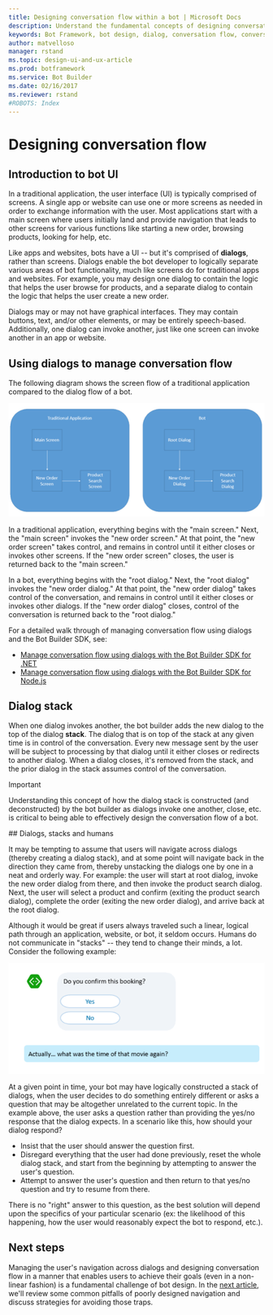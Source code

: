 ```yaml
---
title: Designing conversation flow within a bot | Microsoft Docs
description: Understand the fundamental concepts of designing conversation flow by using dialogs in the Microsoft Bot Framework.
keywords: Bot Framework, bot design, dialog, conversation flow, conversation
author: matvelloso
manager: rstand
ms.topic: design-ui-and-ux-article
ms.prod: botframework
ms.service: Bot Builder
ms.date: 02/16/2017
ms.reviewer: rstand
#ROBOTS: Index
---
```

# Designing conversation flow

## Introduction to bot UI

In a traditional application, the user interface (UI) is typically comprised of screens. 
A single app or website can use one or more screens as needed in order to exchange information with the user. 
Most applications start with a main screen where users initially land and provide navigation that leads to other screens for various functions like starting a new order, browsing products, looking for help, etc.

Like apps and websites, bots have a UI -- but it's comprised of **dialogs**, rather than screens. 
Dialogs enable the bot developer to logically separate various areas of bot functionality, much like screens do for traditional apps and websites. 
For example, you may design one dialog to contain the logic that helps the user browse for products, and a separate dialog to contain the logic that helps the user create a new order. 

Dialogs may or may not have graphical interfaces. 
They may contain buttons, text, and/or other elements, or may be entirely speech-based. 
Additionally, one dialog can invoke another, just like one screen can invoke another in an app or website.

## Using dialogs to manage conversation flow

The following diagram shows the screen flow of a traditional application compared to the dialog flow of a bot. 

![bot](media/designing-bots/core/dialogs-screens.png)

In a traditional application, everything begins with the "main screen." 
Next, the "main screen" invokes the "new order screen." 
At that point, the "new order screen" takes control, and remains in control until it either closes or invokes other screens. 
If the "new order screen" closes, the user is returned back to the "main screen."

In a bot, everything begins with the "root dialog." 
Next, the "root dialog" invokes the "new order dialog." 
At that point, the "new order dialog" takes control of the conversation, and remains in control until it either closes or invokes other dialogs. 
If the "new order dialog" closes, control of the conversation is returned back to the "root dialog." 

For a detailed walk through of managing conversation flow using dialogs and the Bot Builder SDK, see:

- [Manage conversation flow using dialogs with the Bot Builder SDK for .NET](bot-framework-dotnet-howto-manage-conversation-flow.md)
- [Manage conversation flow using dialogs with the Bot Builder SDK for Node.js](bot-framework-nodejs-howto-manage-conversation-flow.md)

## Dialog stack

When one dialog invokes another, the bot builder adds the new dialog to the top of the dialog **stack**. 
The dialog that is on top of the stack at any given time is in control of the conversation. 
Every new message sent by the user will be subject to processing by that dialog until it either closes or redirects to another dialog. 
When a dialog closes, it's removed from the stack, and the prior dialog in the stack assumes control of the conversation. 

> [!IMPORTANT]
> Understanding this concept of how the dialog stack is constructed (and deconstructed) 
> by the bot builder as dialogs invoke one another, close, etc. 
> is critical to being able to effectively design the conversation flow of a bot. 

##<a id="dialogs-stacks-and-humans"></a> Dialogs, stacks and humans

It may be tempting to assume that users will navigate across dialogs (thereby creating a dialog stack), 
and at some point will navigate back in the direction they came from, thereby unstacking the dialogs one by one in a neat and orderly way. 
For example: the user will start at root dialog, invoke the new order dialog from there, and then invoke the product search dialog. 
Next, the user will select a product and confirm (exiting the product search dialog), complete the order (exiting the new order dialog), and arrive back at the root dialog. 

Although it would be great if users always traveled such a linear, logical path through an application, website, or bot, it seldom occurs. 
Humans do not communicate in "stacks" -- they tend to change their minds, a lot. 
Consider the following example: 

![bot](media/designing-bots/core/stack-issue.png)

At a given point in time, your bot may have logically constructed a stack of dialogs, 
when the user decides to do something entirely different or asks a question that may be altogether unrelated to the current topic. 
In the example above, the user asks a question rather than providing the yes/no response that the dialog expects. 
In a scenario like this, how should your dialog respond?

- Insist that the user should answer the question first. 
- Disregard everything that the user had done previously, reset the whole dialog stack, and start from the beginning by attempting to answer the user's question. 
- Attempt to answer the user's question and then return to that yes/no question and try to resume from there. 

There is no "right" answer to this question, as
the best solution will depend upon the specifics of your particular scenario 
(ex: the likelihood of this happening, how the user would reasonably expect the bot to respond, etc.). 

## Next steps

Managing the user's navigation across dialogs and designing conversation flow in a manner that enables 
users to achieve their goals (even in a non-linear fashion) is a fundamental challenge of bot design. 
In the [next article](bot-framework-design-core-navigation.md), we'll 
review some common pitfalls of poorly designed navigation and discuss strategies for avoiding those traps. 
